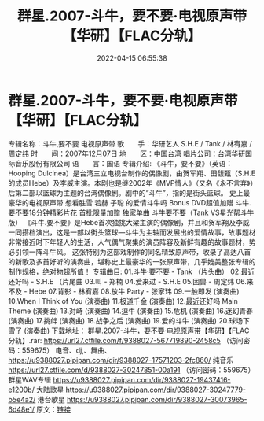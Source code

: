 ﻿---
title: 群星.2007-斗牛，要不要·电视原声带【华研】【FLAC分轨】
date: 2022-04-15 06:55:38
categories: WAV车载音乐、镜像
tags: 国语流行
---
# 群星.2007-斗牛，要不要·电视原声带【华研】【FLAC分轨】

专辑名称：斗牛,要不要 电视原声带
歌　　手：华研艺人
S.H.E / Tank / 林宥嘉 / 周定纬
时　　间：2007年12月07日
地　　区：中国台湾
唱片公司：台湾华研国际音乐股份有限公司
语　　言：国语
专辑介绍:
《斗牛，要不要》（英语：Hooping
Dulcinea）是台湾三立电视台制作的偶像剧，由贺军翔、田馥甄（S.H.E的成员Hebe）及李威主演。本剧也是继2002年《MVP情人》（又名《永不言弃》）后第二部以篮球为主题的台湾偶像剧。剧中的“斗牛”，指的是街头篮球。
史上最豪华的电视原声带
想看胜雪 若赫 子聪 的爱情斗牛吗 Bonus
DVD超值加赠 斗牛.要不要18分钟精彩片花
首批限量加赠 独家单曲 斗牛要不要（Tank
VS星光帮斗牛版）
《斗牛.要不要》是Hebe首次独挑大梁主演的偶像剧，并且和贺军翔及李威一同搭档演出，这是一部以街头篮球—斗牛为主轴而发展出的爱情故事，故事题材非常接近时下年轻人的生活，人气偶气聚集的演员阵容及新鲜有趣的故事题材，势必引领一阵斗牛风。
这张特别为这部戏制作的同名精致原声带，收录了高达八首的新歌及多首好听的演奏曲，堪称史上最豪华的一张原声带，几乎媲美整张专辑的制作规格，绝对物超所值！
专辑曲目:
01.斗牛·要不要 - Tank
（片头曲）
02.最近还好吗 - S.H.E
（片尾曲
03.叫 - 郑楠
04.爱来过 - S.H.E
05.困兽 - 周定纬
06.来不及 - Hebe
07.背影 - 林宥嘉
08.放牛 Party - 张家玮
09.一触即发 (演奏曲)
10.When I Think of You
(演奏曲)
11.极道千金 (演奏曲)
12.最近还好吗 Main Theme
(演奏曲)
13.对峙 (演奏曲)
14.逗牛 (演奏曲)
15.危机 (演奏曲)
16.迷幻青春 (演奏曲)
17.挑衅 (演奏曲)
18.战争之后 (演奏曲)
19.爱的斗牛 (演奏曲)
20.球场下雪了 (演奏曲)
下载地址：
群星.2007-斗牛，要不要·电视原声带【华研】【FLAC分轨】.rar: https://url27.ctfile.com/f/9388027-567719890-2458c5
（访问密码：559675）
电音、dj,、舞曲、
https://u9388027.pipipan.com/dir/9388027-17571203-2fc860/
纯音乐
https://url27.ctfile.com/d/9388027-30247851-00a191
（访问密码：559675）
群星WAV专辑
https://u9388027.pipipan.com/dir/9388027-19437416-e1200b/
大陆歌星
https://u9388027.pipipan.com/dir/9388027-30247779-b5e4a2/
港台歌星
https://u9388027.pipipan.com/dir/9388027-30073965-6d48e1/
原文：[链接](https://blog.sina.com.cn/s/blog_1647c7e7601030woh.html)